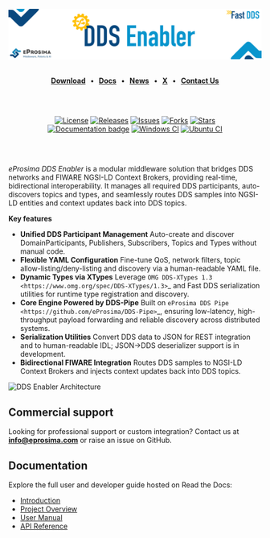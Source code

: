 [![DDS Enabler](resources/images/github_banner_ddsenabler.png)](https://eprosima.com/middleware/tools/fiware-dds-enabler)

<br>

<div class="menu" align="center">
  <strong>
    <a href="https://eprosima.com/index.php/downloads-all">Download</a>
    <span>&nbsp;&nbsp;•&nbsp;&nbsp;</span>
    <a href="https://fiware-dds-enabler.readthedocs.io/en/latest/">Docs</a>
    <span>&nbsp;&nbsp;•&nbsp;&nbsp;</span>
    <a href="https://eprosima.com/index.php/company-all/news">News</a>
    <span>&nbsp;&nbsp;•&nbsp;&nbsp;</span>
    <a href="https://x.com/EProsima">X</a>
    <span>&nbsp;&nbsp;•&nbsp;&nbsp;</span>
    <a href="mailto:info@eprosima.com">Contact Us</a>
  </strong>
</div>

<br><br>

<div class="badges" align="center">
  <a href="https://opensource.org/licenses/Apache-2.0"><img alt="License" src="https://img.shields.io/github/license/eProsima/FIWARE-DDS-Enabler.svg"/></a>
  <a href="https://github.com/eProsima/FIWARE-DDS-Enabler/releases"><img alt="Releases" src="https://img.shields.io/github/v/release/eProsima/FIWARE-DDS-Enabler?sort=semver"/></a>
  <a href="https://github.com/eProsima/FIWARE-DDS-Enabler/issues"><img alt="Issues" src="https://img.shields.io/github/issues/eProsima/FIWARE-DDS-Enabler.svg"/></a>
  <a href="https://github.com/eProsima/FIWARE-DDS-Enabler/network/members"><img alt="Forks" src="https://img.shields.io/github/forks/eProsima/FIWARE-DDS-Enabler.svg"/></a>
  <a href="https://github.com/eProsima/FIWARE-DDS-Enabler/stargazers"><img alt="Stars" src="https://img.shields.io/github/stars/eProsima/FIWARE-DDS-Enabler.svg"/></a>
  <br>
  <a href="https://fiware-dds-enabler.readthedocs.io"><img alt="Documentation badge" src="https://img.shields.io/readthedocs/fiware-dds-enabler.svg"/></a>
  <a href="https://github.com/eProsima/FIWARE-DDS-Enabler/actions/workflows/nightly-windows-ci.yml"><img alt="Windows CI" src="https://img.shields.io/github/actions/workflow/status/eProsima/FIWARE-DDS-Enabler/nightly-windows-ci.yml?label=Windows%20CI"></a>
  <a href="https://github.com/eProsima/FIWARE-DDS-Enabler/actions/workflows/nightly-ubuntu-ci.yml"><img alt="Ubuntu CI" src="https://img.shields.io/github/actions/workflow/status/eProsima/FIWARE-DDS-Enabler/nightly-ubuntu-ci.yml?label=Ubuntu%20CI"></a>
</div>

<br><br>

*eProsima DDS Enabler* is a modular middleware solution that bridges DDS networks and FIWARE NGSI-LD Context Brokers, providing real-time, bidirectional interoperability. It manages all required DDS participants, auto-discovers topics and types, and seamlessly routes DDS samples into NGSI-LD entities and context updates back into DDS topics.

**Key features**
- **Unified DDS Participant Management**
  Auto-create and discover DomainParticipants, Publishers, Subscribers, Topics and Types without manual code.
- **Flexible YAML Configuration**
  Fine-tune QoS, network filters, topic allow-listing/deny-listing and discovery via a human-readable YAML file.
- **Dynamic Types via XTypes**
  Leverage `OMG DDS-XTypes 1.3 <https://www.omg.org/spec/DDS-XTypes/1.3>`_ and Fast DDS serialization utilities for runtime type registration and discovery.
- **Core Engine Powered by DDS-Pipe**
  Built on `eProsima DDS Pipe <https://github.com/eProsima/DDS-Pipe>`_, ensuring low-latency, high-throughput payload forwarding and reliable discovery across distributed systems.
- **Serialization Utilities**
  Convert DDS data to JSON for REST integration and to human-readable IDL; JSON→DDS deserializer support is in development.
- **Bidirectional FIWARE Integration**
  Routes DDS samples to NGSI-LD Context Brokers and injects context updates back into DDS topics.

![DDS Enabler Architecture](docs/rst/figures/ddsenabler_architecture.png)

## Commercial support

Looking for professional support or custom integration?
Contact us at **info@eprosima.com** or raise an issue on GitHub.

## Documentation

Explore the full user and developer guide hosted on Read the Docs:

- [Introduction](https://fiware-dds-enabler.readthedocs.io/en/latest/rst/formalia/titlepage.html)
- [Project Overview](https://fiware-dds-enabler.readthedocs.io/en/latest/rst/getting_started/project_overview.html)
- [User Manual](https://fiware-dds-enabler.readthedocs.io/en/latest/rst/user_manual/context_broker_interface.html)
- [API Reference](https://fiware-dds-enabler.readthedocs.io/en/latest/rst/ddsenabler/api_reference/api_reference.html)
